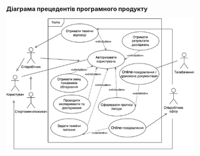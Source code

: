 ### Діаграма прецедентів програмного продукту
![](https://github.com/oleksandrblazhko/ai201-tsigankova/blob/ai201-tsigankova_with_laboratory_work_2/1.3-SoftwareUserRequirements/1.3.3-UseCaseDiagram/UseCase.jpg)
